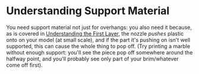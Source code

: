 # Understanding Support Material

You need support material not just for overhangs: you also need it because, as is covered in
[Understanding the First Layer](jbpz7-52jek-mc9e9-zvawp-yh7c0), the nozzle *pushes* plastic onto on your model (at small scale), and if the part it's pushing on isn't well supported, this can cause the whole thing to pop off. (Try printing a marble without enough support: you'll see the piece pop off somewhere around the halfway point, and you'll probably see only part of your brim/whatever come off first).
